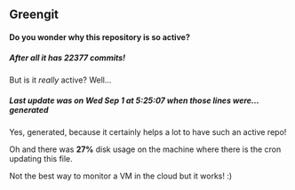 ## Greengit

#### Do you wonder why this repository is so active?

##### After all it has 22377 commits!

But is it *really* active? Well...

##### Last update was on Wed Sep 1 at 5:25:07 when those lines were... generated

Yes, generated, because it certainly helps a lot to have such an active repo!

Oh and there was **27%** disk usage on the machine
where there is the cron updating this file.

Not the best way to monitor a VM in the cloud but it works! :)
